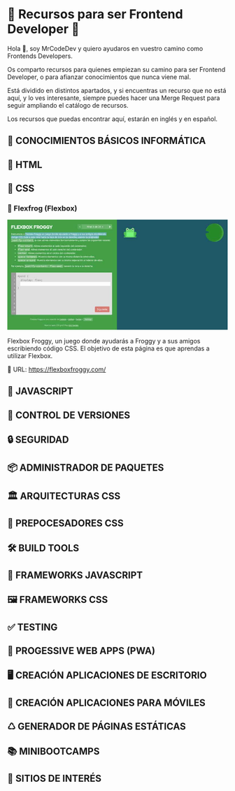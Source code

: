 # 🚀 Recursos para ser Frontend Developer 🚀

Hola 👋, soy MrCodeDev y quiero ayudaros en vuestro camino como Frontends Developers.

Os comparto recursos para quienes empiezan su camino para ser Frontend Developer, o para afianzar conocimientos que nunca viene mal.

Está dividido en distintos apartados, y si encuentras un recurso que no está aquí, y lo ves interesante, siempre puedes hacer una Merge Request para seguir ampliando el catálogo de recursos.

Los recursos que puedas encontrar aquí, estarán en inglés y en español.

## 📓 CONOCIMIENTOS BÁSICOS INFORMÁTICA

## 📕 HTML

## 📘 CSS

### 🐸 Flexfrog (Flexbox)

![Flexflog Flexbox](screenshots/flexfrog.jpg)

Flexbox Froggy, un juego donde ayudarás a Froggy y a sus amigos escribiendo código CSS. El objetivo de esta página es que aprendas a utilizar Flexbox.

🔗 URL: https://flexboxfroggy.com/

## 📒 JAVASCRIPT

## 🛂 CONTROL DE VERSIONES

## 🔒 SEGURIDAD

## 📦 ADMINISTRADOR DE PAQUETES

## 🏛 ARQUITECTURAS CSS

## 🤖 PREPOCESADORES CSS

## 🛠 BUILD TOOLS

## 🧰 FRAMEWORKS JAVASCRIPT

## 🖼 FRAMEWORKS CSS

## ✅ TESTING

## 📱 PROGESSIVE WEB APPS (PWA)

## 🖥 CREACIÓN APLICACIONES DE ESCRITORIO

## 📲 CREACIÓN APLICACIONES PARA MÓVILES

## ♺ GENERADOR DE PÁGINAS ESTÁTICAS

## 📚 MINIBOOTCAMPS

## 🤔 SITIOS DE INTERÉS
